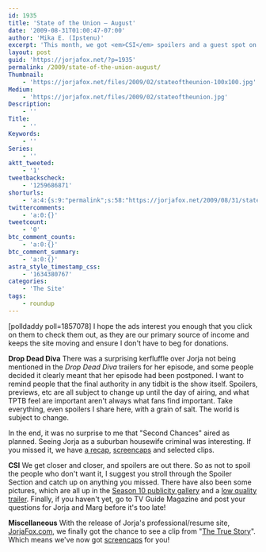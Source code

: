 ```yaml
---
id: 1935
title: 'State of the Union — August'
date: '2009-08-31T01:00:47-07:00'
author: 'Mika E. (Ipstenu)'
excerpt: 'This month, we got <em>CSI</em> spoilers and a guest spot on <em>Drop Dead Diva</em>.  Want more? Keep reading! And don''t worry, this post is spoiler-free!'
layout: post
guid: 'https://jorjafox.net/?p=1935'
permalink: /2009/state-of-the-union-august/
Thumbnail:
    - 'https://jorjafox.net/files/2009/02/stateoftheunion-100x100.jpg'
Medium:
    - 'https://jorjafox.net/files/2009/02/stateoftheunion.jpg'
Description:
    - ''
Title:
    - ''
Keywords:
    - ''
Series:
    - ''
aktt_tweeted:
    - '1'
tweetbackscheck:
    - '1259686871'
shorturls:
    - 'a:4:{s:9:"permalink";s:58:"https://jorjafox.net/2009/08/31/state-of-the-union-august/";s:7:"tinyurl";s:26:"http://tinyurl.com/yg9m78t";s:4:"isgd";s:18:"http://is.gd/533Hf";s:5:"bitly";s:20:"http://bit.ly/15pII6";}'
twittercomments:
    - 'a:0:{}'
tweetcount:
    - '0'
btc_comment_counts:
    - 'a:0:{}'
btc_comment_summary:
    - 'a:0:{}'
astra_style_timestamp_css:
    - '1634380767'
categories:
    - 'The Site'
tags:
    - roundup
---
```


<span class="alignright">[polldaddy poll=1857078]</span> I hope the ads interest you enough that you click on them to check them out, as they are our primary source of income and keeps the site moving and ensure I don't have to beg for donations.

**Drop Dead Diva**
There was a surprising kerfluffle over Jorja not being mentioned in the <em>Drop Dead Diva</em> trailers for her episode, and some people decided it clearly meant that her episode had been postponed. I want to remind people that the final authority in any tidbit is the show itself. Spoilers, previews, etc are all subject to change up until the day of airing, and what TPTB feel are important aren't always what fans find important. Take everything, even spoilers I share here, with a grain of salt. The world is subject to change.

In the end, it was no surprise to me that "Second Chances" aired as planned. Seeing Jorja as a suburban housewife criminal was interesting. If you missed it, we have <a href="https://jorjafox.net/wiki/Drop_Dead_Diva">a recap</a>, <a href="https://jorjafox.net/gallery/tv/guest/drop-dead-diva/secondchances/">screencaps</a> and selected clips.

**CSI**
We get closer and closer, and spoilers are out there.  So as not to spoil the people who don't want it, I suggest you stroll through the Spoiler Section and catch up on anything you missed.  There have also been some pictures, which are all up in the <a href="https://jorjafox.net/gallery/tv/csi/pub/s10">Season 10 publicity gallery</a> and a <a href="https://jorjafox.net/2009/08/28/10x01-family-affair-promo-1-bad-quality/">low quality trailer</a>.  Finally, if you haven't yet, go to TV Guide Magazine and post your questions for Jorja and Marg before it's too late!

**Miscellaneous**
With the release of Jorja's professional/resume site, <a href="http://jorjafox.com">JorjaFox.com</a>, we finally got the chance to see a clip from "<a href="https://jorjafox.net/wiki/The_True_Story">The True Story</a>".  Which means we've now got <a href="https://jorjafox.net/gallery/tv/guest/the-true-story/">screencaps</a> for you!
